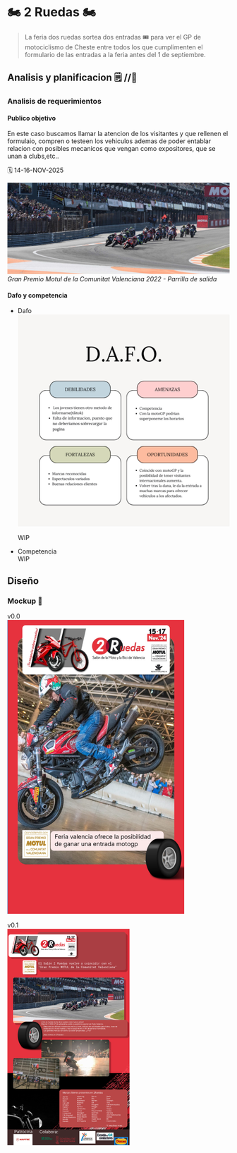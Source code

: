 # 🏍️ 2 Ruedas 🏍️

> La feria dos ruedas sortea dos entradas 🎟️ para ver el GP de motociclismo de Cheste entre todos los que cumplimenten el formulario de las entradas a la feria antes del 1 de septiembre.
>

## Analisis y planificacion 🗒️ //🏁

### Analisis de requerimientos

#### Publico objetivo

En este caso buscamos llamar la atencion de los visitantes y que rellenen el formulaio, compren o testeen los vehiculos ademas de poder entablar relacion con posibles mecanicos que vengan como expositores, que se unan a clubs,etc..

 🗓️ 14-16-NOV-2025	 

 ![motul](../images/motogp-motul.jpg)
        <i>Gran Premio Motul de la Comunitat Valenciana 2022 - Parrilla de salida</i>


#### Dafo y competencia

 - Dafo  
   ![Img dAfo](DAFO_2RD.png)

    WIP
 - Competencia  
    WIP

## Diseño

### Mockup 🔧
v0.0  
![test](../images/2ruedsPreview.png)

v0.1  
![2rv1](../images/2ruedasv2.png)